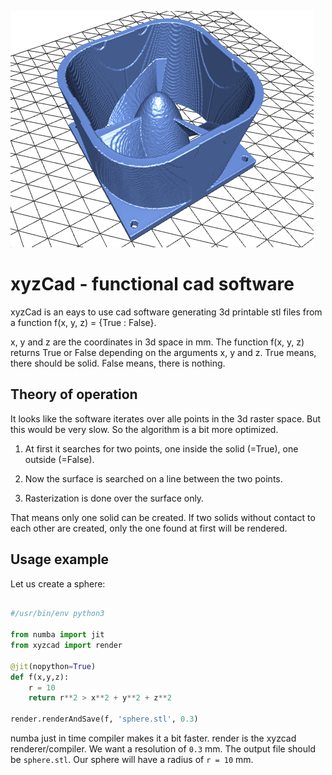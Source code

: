 
![example image](demo.png)

# xyzCad - functional cad software

xyzCad is an eays to use cad software generating 3d printable stl files from a function f(x, y, z) = {True : False}.

x, y and z are the coordinates in 3d space in mm. The function f(x, y, z) returns True or False depending on the arguments x, y and z. True means, there should be solid. False means, there is nothing.

## Theory of operation

It looks like the software iterates over alle points in the 3d raster space. But this would be very slow. So the algorithm is a bit more optimized.

1. At first it searches for two points, one inside the solid (=True), one outside (=False).

2. Now the surface is searched on a line between the two points.

3. Rasterization is done over the surface only.

That means only one solid can be created. If two solids without contact to each other are created, only the one found at first will be rendered.

## Usage example

Let us create a sphere:

```python

#/usr/bin/env python3

from numba import jit
from xyzcad import render

@jit(nopython=True)
def f(x,y,z):
    r = 10
    return r**2 > x**2 + y**2 + z**2

render.renderAndSave(f, 'sphere.stl', 0.3)
```

numba just in time compiler makes it a bit faster. render is the xyzcad renderer/compiler. We want a resolution of ``0.3`` mm. The output file should be ``sphere.stl``. Our sphere will have a radius of ``r = 10`` mm. 


